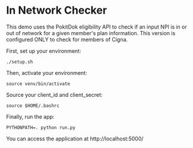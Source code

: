 # In Network Checker

This demo uses the PokitDok eligibility API to check if an input NPI is in or out of network
for a given member's plan information. This version is configured ONLY to check for members of Cigna.

First, set up your environment:
```
./setup.sh
```

Then, activate your environment:
```
source venv/bin/activate
```

Source your client_id and client_secret:
```
source $HOME/.bashrc
```

Finally, run the app:
```
PYTHONPATH=. python run.py
```

You can access the application at http://localhost:5000/
